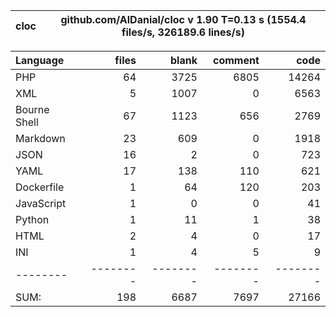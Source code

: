 
cloc|github.com/AlDanial/cloc v 1.90  T=0.13 s (1554.4 files/s, 326189.6 lines/s)
--- | ---

Language|files|blank|comment|code
:-------|-------:|-------:|-------:|-------:
PHP|64|3725|6805|14264
XML|5|1007|0|6563
Bourne Shell|67|1123|656|2769
Markdown|23|609|0|1918
JSON|16|2|0|723
YAML|17|138|110|621
Dockerfile|1|64|120|203
JavaScript|1|0|0|41
Python|1|11|1|38
HTML|2|4|0|17
INI|1|4|5|9
--------|--------|--------|--------|--------
SUM:|198|6687|7697|27166
